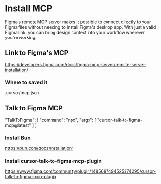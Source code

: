 # Install MCP

Figma's remote MCP server makes it possible to connect directly to your Figma files without needing to install Figma's desktop app. With just a valid Figma link, you can bring design context into your workflow wherever you're working.

## Link to Figma's MCP

https://developers.figma.com/docs/figma-mcp-server/remote-server-installation/

### Where to saved it

.cursor/mcp.json

## Talk to Figma MCP

"TalkToFigma": {
    "command": "npx",
    "args": [
    "cursor-talk-to-figma-mcp@latest"
    ]
}

### Install Bun

https://bun.com/docs/installation/

### Install cursor-talk-to-figma-mcp-plugin

https://www.figma.com/community/plugin/1485687494525374295/cursor-talk-to-figma-mcp-plugin